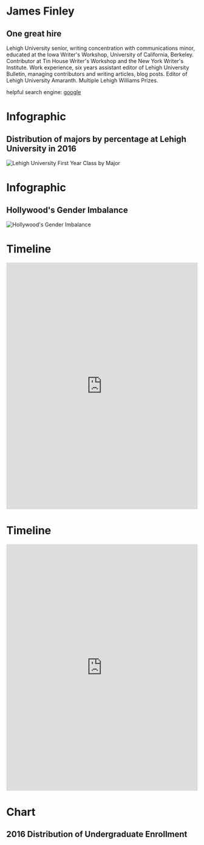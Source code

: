# James Finley
## One great hire
Lehigh University senior, writing concentration with communications minor, educated at the Iowa Writer's Workshop, University of California, Berkeley. Contributor at Tin House Writer's Workshop and the New York Writer's Institute. Work experience, six years assistant editor of Lehigh University Bulletin, managing contributors and writing articles, blog posts. Editor of Lehigh University Amaranth. Multiple Lehigh Williams Prizes. 

helpful search engine: [google](https://www.google.com/)

# Infographic
## Distribution of majors by percentage at Lehigh University in 2016
![Lehigh University First Year Class by Major](https://jamesmfinley.github.io/First%20Year%20Class%20by%20Major.png)

# Infographic
## Hollywood's Gender Imbalance
![Hollywood's Gender Imbalance](https://jamesmfinley.github.io/stats.png)

# Timeline
<iframe src='https://cdn.knightlab.com/libs/timeline3/latest/embed/index.html?source=1NpJyC8_msJe1JR6BVqow6YHdTFG6O9UFCyHJBpVirHU&font=Default&lang=en&initial_zoom=2&height=650' width='100%' height='650' webkitallowfullscreen mozallowfullscreen allowfullscreen frameborder='0'></iframe>

# Timeline
<iframe src='https://cdn.knightlab.com/libs/timeline3/latest/embed/index.html?source=10I3kkQ0b_HDgSiWZU_gEKN9etQUNtOyPsnSWmtrE3Ro&font=Default&lang=en&initial_zoom=2&height=650' width='100%' height='650' webkitallowfullscreen mozallowfullscreen allowfullscreen frameborder='0'></iframe>

# Chart
## 2016 Distribution of Undergraduate Enrollment
